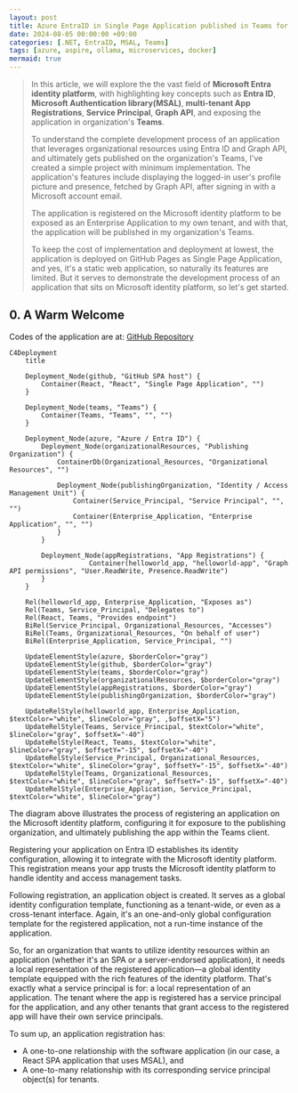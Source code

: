 ```yaml
---
layout: post
title: Azure EntraID in Single Page Application published in Teams for organization.  
date: 2024-08-05 00:00:00 +09:00
categories: [.NET, EntraID, MSAL, Teams]
tags: [azure, aspire, ollama, microservices, docker]            
mermaid: true
---
```


> In this article, we will explore the the vast field of **Microsoft Entra identity platform**, with highlighting key concepts such as **Entra ID**, **Microsoft Authentication library(MSAL)**, **multi-tenant App Registrations**, **Service Principal**, **Graph API**, and exposing the application in organization's **Teams**.
> 
> To understand the complete development process of an application that leverages organizational resources using Entra ID and Graph API, and ultimately gets published on the organization's Teams, I've created a simple project with minimum implementation. The application's features include displaying the logged-in user's profile picture and presence, fetched by Graph API, after signing in with a Microsoft account email.
>
> The application is registered on the Microsoft identity platform to be exposed as an Enterprise Application to my own tenant, and with that, the application will be published in my organization's Teams.
>
> To keep the cost of implementation and deployment at lowest, the application is deployed on GitHub Pages as Single Page Application, and yes, it's a static web application, so naturally its features are limited. But it serves to demonstrate the development process of an application that sits on Microsoft identity platform, so let's get started.

## 0. A Warm Welcome 

Codes of the application are at: [GitHub Repository](https://github.com/CynicDog/azure-entra-in-spa)

```mermaid
C4Deployment
    title  
    
    Deployment_Node(github, "GitHub SPA host") {
        Container(React, "React", "Single Page Application", "")
    }

    Deployment_Node(teams, "Teams") {
        Container(Teams, "Teams", "", "")
    }

    Deployment_Node(azure, "Azure / Entra ID") {
        Deployment_Node(organizationalResources, "Publishing Organization") {
            ContainerDb(Organizational_Resources, "Organizational Resources", "")
            
            Deployment_Node(publishingOrganization, "Identity / Access Management Unit") {
                Container(Service_Principal, "Service Principal", "", "")
                Container(Enterprise_Application, "Enterprise Application", "", "")        
            }
        }

        Deployment_Node(appRegistrations, "App Registrations") {
                    Container(helloworld_app, "helloworld-app", "Graph API permissions", "User.ReadWrite, Presence.ReadWrite")
        }
    }
    
    Rel(helloworld_app, Enterprise_Application, "Exposes as")
    Rel(Teams, Service_Principal, "Delegates to")
    Rel(React, Teams, "Provides endpoint")
    BiRel(Service_Principal, Organizational_Resources, "Accesses")
    BiRel(Teams, Organizational_Resources, "On behalf of user")
    BiRel(Enterprise_Application, Service_Principal, "")

    UpdateElementStyle(azure, $borderColor="gray")
    UpdateElementStyle(github, $borderColor="gray")
    UpdateElementStyle(teams, $borderColor="gray")
    UpdateElementStyle(organizationalResources, $borderColor="gray")
    UpdateElementStyle(appRegistrations, $borderColor="gray")
    UpdateElementStyle(publishingOrganization, $borderColor="gray")
    
    UpdateRelStyle(helloworld_app, Enterprise_Application, $textColor="white", $lineColor="gray", ,$offsetX="5")
    UpdateRelStyle(Teams, Service_Principal, $textColor="white", $lineColor="gray", $offsetX="-40")
    UpdateRelStyle(React, Teams, $textColor="white", $lineColor="gray", $offsetY="-15", $offsetX="-40")
    UpdateRelStyle(Service_Principal, Organizational_Resources, $textColor="white", $lineColor="gray", $offsetY="-15", $offsetX="-40")
    UpdateRelStyle(Teams, Organizational_Resources, $textColor="white", $lineColor="gray", $offsetY="-15", $offsetX="-40")
    UpdateRelStyle(Enterprise_Application, Service_Principal, $textColor="white", $lineColor="gray")
```

The diagram above illustrates the process of registering an application on the Microsoft identity platform, configuring it for exposure to the publishing organization, and ultimately publishing the app within the Teams client.

Registering your application on Entra ID establishes its identity configuration, allowing it to integrate with the Microsoft identity platform. This registration means your app trusts the Microsoft identity platform to handle identity and access management tasks. 

Following registration, an application object is created. It serves as a global identity configuration template, functioning as a tenant-wide, or even as a cross-tenant interface. Again, it's an one-and-only global configuration template for the registered application, not a run-time instance of the application. 

So, for an organization that wants to utilize identity resources within an application (whether it's an SPA or a server-endorsed application), it needs a local representation of the registered application—a global identity template equipped with the rich features of the identity platform. That's exactly what a service principal is for: a local representation of an application. The tenant where the app is registered has a service principal for the application, and any other tenants that grant access to the registered app will have their own service principals. 

To sum up, an application registration has:
- A one-to-one relationship with the software application (in our case, a React SPA application that uses MSAL), and
- A one-to-many relationship with its corresponding service principal object(s) for tenants. 
